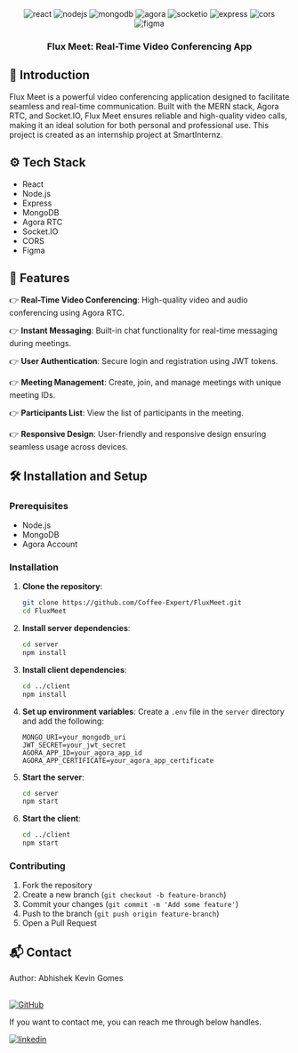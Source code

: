 <div align="center">
    <img src="https://img.shields.io/badge/-React-black?style=for-the-badge&logoColor=white&logo=react&color=61DAFB" alt="react" />
    <img src="https://img.shields.io/badge/-Node_JS-black?style=for-the-badge&logoColor=white&logo=node.js&color=339933" alt="nodejs" />
    <img src="https://img.shields.io/badge/-MongoDB-black?style=for-the-badge&logoColor=white&logo=mongodb&color=47A248" alt="mongodb" />
    <img src="https://img.shields.io/badge/-Agora-black?style=for-the-badge&logoColor=white&logo=agora&color=009688" alt="agora" />
    <img src="https://img.shields.io/badge/-Socket.IO-black?style=for-the-badge&logoColor=white&logo=socket.io&color=010101" alt="socketio" />
    <img src="https://img.shields.io/badge/-Express-black?style=for-the-badge&logoColor=white&logo=express&color=000000" alt="express" />
    <img src="https://img.shields.io/badge/-CORS-black?style=for-the-badge&logoColor=white&color=00BCD4" alt="cors" />
    <img src="https://img.shields.io/badge/-Figma-black?style=for-the-badge&logoColor=white&logo=figma&color=F24E1E" alt="figma" />
</div>

<h3 align="center">Flux Meet: Real-Time Video Conferencing App</h3>

## 🤖 Introduction

Flux Meet is a powerful video conferencing application designed to facilitate seamless and real-time communication. Built with the MERN stack, Agora RTC, and Socket.IO, Flux Meet ensures reliable and high-quality video calls, making it an ideal solution for both personal and professional use. This project is created as an internship project at SmartInternz.

## ⚙️ Tech Stack

- React
- Node.js
- Express
- MongoDB
- Agora RTC
- Socket.IO
- CORS
- Figma

## 🔋 Features

👉 **Real-Time Video Conferencing**: High-quality video and audio conferencing using Agora RTC.

👉 **Instant Messaging**: Built-in chat functionality for real-time messaging during meetings.

👉 **User Authentication**: Secure login and registration using JWT tokens.

👉 **Meeting Management**: Create, join, and manage meetings with unique meeting IDs.

👉 **Participants List**: View the list of participants in the meeting.

👉 **Responsive Design**: User-friendly and responsive design ensuring seamless usage across devices.

## 🛠️ Installation and Setup

### Prerequisites
- Node.js
- MongoDB
- Agora Account

### Installation

1. **Clone the repository**:
    ```bash
    git clone https://github.com/Coffee-Expert/FluxMeet.git
    cd FluxMeet
    ```

2. **Install server dependencies**:
    ```bash
    cd server
    npm install
    ```

3. **Install client dependencies**:
    ```bash
    cd ../client
    npm install
    ```

4. **Set up environment variables**:
    Create a `.env` file in the `server` directory and add the following:
    ```env
    MONGO_URI=your_mongodb_uri
    JWT_SECRET=your_jwt_secret
    AGORA_APP_ID=your_agora_app_id
    AGORA_APP_CERTIFICATE=your_agora_app_certificate
    ```

5. **Start the server**:
    ```bash
    cd server
    npm start
    ```

6. **Start the client**:
    ```bash
    cd ../client
    npm start
    ```

### Contributing

1. Fork the repository
2. Create a new branch (`git checkout -b feature-branch`)
3. Commit your changes (`git commit -m 'Add some feature'`)
4. Push to the branch (`git push origin feature-branch`)
5. Open a Pull Request

<h2>📬 Contact</h2>
Author: Abhishek Kevin Gomes <br></br>

[![GitHub](https://img.shields.io/badge/GitHub-181717?style=for-the-badge&logo=github&logoColor=white)](https://github.com/Coffee-Expert)

If you want to contact me, you can reach me through below handles.

[![linkedin](https://img.shields.io/badge/LinkedIn-0077B5?style=for-the-badge&logo=linkedin&logoColor=white)](https://www.linkedin.com/in/a-master-at-work/)
